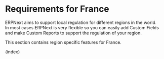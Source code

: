 <!-- add-breadcrumbs -->
# Requirements for France

ERPNext aims to support local regulation for different regions in the world. In most cases ERPNext is very flexible so you can easily add Custom Fields and make Custom Reports to support the regulation of your region.

This section contains region specific features for France.

{index}
